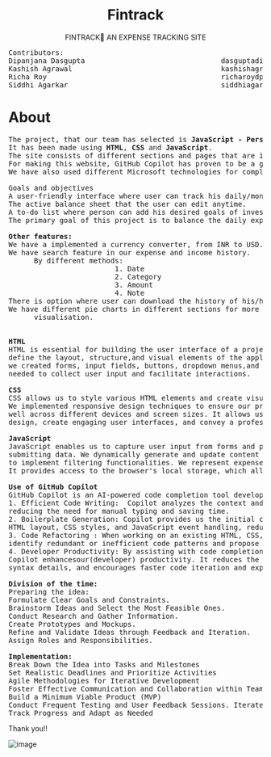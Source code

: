 <div align="center">
  
# Fintrack  
</div>

<div align="center">
  
 FINTRACK AN EXPENSE TRACKING SITE   
</div>

<pre>
Contributors:                                               E-mail:
Dipanjana Dasgupta                                dasguptadipanjana704@gmail.com                                     
Kashish Agrawal                                   kashishagrawal883@gmail.com
Richa Roy                                         richaroydps@gmail.com 
Siddhi Agarkar                                    siddhiagarkar1203@gmail.com  
</pre>

# About
<pre>
The project, that our team has selected is <b>JavaScript - Personal Finance Tracker.</b>
It has been made using <b>HTML</b>, <b>CSS</b> and <b>JavaScript</b>.
The site consists of different sections and pages that are interrelated.
For making this website, GitHub Copilot has proven to be a great asset for us.
We have also used different Microsoft technologies for completing this project.

Goals and objectives
A user-friendly interface where user can track his daily/monthly income or expenditures.
The active balance sheet that the user can edit anytime.
A to-do list where person can add his desired goals of investments, if any.
The primary goal of this project is to balance the daily expenditures of the person for the better future. 

<strong>Other features:</strong>
We have a implemented a currency converter, from INR to USD.
We have search feature in our expense and income history. 
      By different methods:
                         1. Date
                         2. Category
                         3. Amount
                         4. Note
There is option where user can download the history of his/her expense in PDF form.
We have different pie charts in different sections for more clear and depth data 
      visualisation.


<strong>HTML</strong>
HTML is essential for building the user interface of a project. It allows us to 
define the layout, structure,and visual elements of the application. Using HTML 
we created forms, input fields, buttons, dropdown menus,and other UI components 
needed to collect user input and facilitate interactions.

<strong>CSS</strong>
CSS allows us to style various HTML elements and create visually appealing designs. 
We implemented responsive design techniques to ensure our project looks and functions 
well across different devices and screen sizes. It allows us to customize the project's 
design, create engaging user interfaces, and convey a professional image.

<strong>JavaScript</strong>
JavaScript enables us to capture user input from forms and perform validation before 
submitting data. We dynamically generate and update content on the website. It is used 
to implement filtering functionalities. We represent expense categories through pie charts. 
It provides access to the browser's local storage, which allows us to store data on the user's device.

<b>Use of GitHub Copilot</b>
GitHub Copilot is an AI-powered code completion tool developed by GitHub and OpenAI. 
1. Efficient Code Writing:  Copilot analyzes the context and suggests relevant code snippets,
reducing the need for manual typing and saving time. 
2. Boilerplate Generation: Copilot provides us the initial code structures, including basic 
HTML layout, CSS styles, and JavaScript event handling, reducing repetitive manual setup. 
3. Code Refactoring : When working on an existing HTML, CSS, or JavaScript codebase, Copilot 
identify redundant or inefficient code patterns and propose more optimized alternatives. 
4. Developer Productivity: By assisting with code completion and offering intelligent suggestions, 
Copilot enhancesour(developer) productivity. It reduces the cognitive load associated with remembering 
syntax details, and encourages faster code iteration and experimentation.

<b>Division of the time:</b>
Preparing the idea:
Formulate Clear Goals and Constraints.
Brainstorm Ideas and Select the Most Feasible Ones.
Conduct Research and Gather Information.
Create Prototypes and Mockups.
Refine and Validate Ideas through Feedback and Iteration. 
Assign Roles and Responsibilities.

<b>Implementation:</b>
Break Down the Idea into Tasks and Milestones
Set Realistic Deadlines and Prioritize Activities
Agile Methodologies for Iterative Development
Foster Effective Communication and Collaboration within Teams
Build a Minimum Viable Product (MVP)
Conduct Frequent Testing and User Feedback Sessions. Iterate and Refine the Solution based on Feedback
Track Progress and Adapt as Needed
</pre>

Thank you!!

![image](https://github.com/Dipanjana25/microsoft_copilot_hackathon_finance_tracker/assets/96725005/cbf35bf4-59a3-4cfb-9935-b0d4d3ad6bb0)

